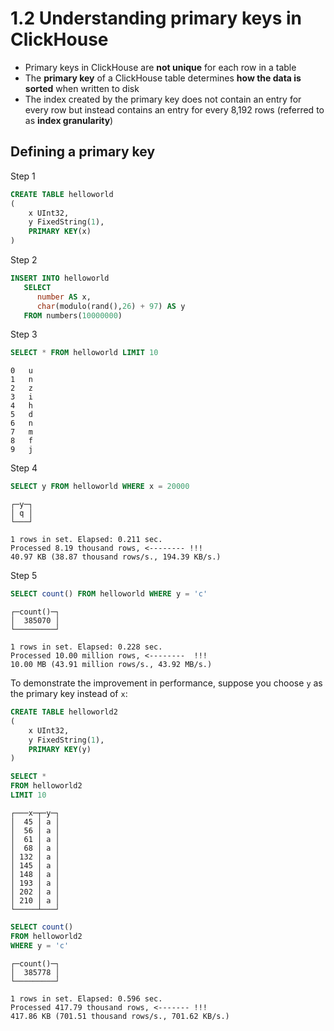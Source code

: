 # 1.2 Understanding primary keys in ClickHouse

- Primary keys in ClickHouse are **not unique** for each row in a table
- The **primary key** of a ClickHouse table determines **how the data is sorted** when written to disk
- The index created by the primary key does not contain an entry for every row but instead contains 
  an entry for every 8,192 rows (referred to as **index granularity**)

## Defining a primary key
Step 1
```sql
CREATE TABLE helloworld
(
    x UInt32,
    y FixedString(1),
    PRIMARY KEY(x)
)
```

Step 2
```sql
INSERT INTO helloworld
   SELECT 
      number AS x, 
      char(modulo(rand(),26) + 97) AS y
   FROM numbers(10000000)
```

Step 3
```sql
SELECT * FROM helloworld LIMIT 10
```
```
0	u
1	n
2	z
3	i
4	h
5	d
6	n
7	m
8	f
9	j
```

Step 4
```sql
SELECT y FROM helloworld WHERE x = 20000
```
```
┌─y─┐
│ q │
└───┘

1 rows in set. Elapsed: 0.211 sec. 
Processed 8.19 thousand rows, <-------- !!!
40.97 KB (38.87 thousand rows/s., 194.39 KB/s.)
```

Step 5
```sql
SELECT count() FROM helloworld WHERE y = 'c'
```
```
┌─count()─┐
│  385070 │
└─────────┘

1 rows in set. Elapsed: 0.228 sec. 
Processed 10.00 million rows, <--------  !!!
10.00 MB (43.91 million rows/s., 43.92 MB/s.)
```

To demonstrate the improvement in performance, suppose you choose `y` as the primary key instead of `x`:
```sql
CREATE TABLE helloworld2
(
    x UInt32,
    y FixedString(1),
    PRIMARY KEY(y)
)
```
```sql
SELECT *
FROM helloworld2
LIMIT 10
```
```
┌───x─┬─y─┐
│  45 │ a │
│  56 │ a │
│  61 │ a │
│  68 │ a │
│ 132 │ a │
│ 145 │ a │
│ 148 │ a │
│ 193 │ a │
│ 202 │ a │
│ 210 │ a │
└─────┴───┘
```
```sql
SELECT count()
FROM helloworld2
WHERE y = 'c'
```
```
┌─count()─┐
│  385778 │
└─────────┘

1 rows in set. Elapsed: 0.596 sec. 
Processed 417.79 thousand rows, <------- !!!
417.86 KB (701.51 thousand rows/s., 701.62 KB/s.)
```